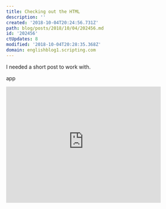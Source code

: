 ```yaml
---
title: Checking out the HTML
description: ''
created: '2018-10-04T20:24:56.731Z'
path: blog/posts/2018/10/04/202456.md
id: '202456'
ctUpdates: 8
modified: '2018-10-04T20:28:35.368Z'
domain: englishblog1.scripting.com
---
```

I needed a short post to work with.

app

<iframe width="420" height="315" src="https://www.youtube.com/embed/nlaoR5m4L80" frameborder="0" allowfullscreen=""></iframe>